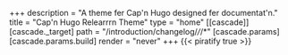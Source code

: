 +++
description = "A theme fer Cap'n Hugo designed fer documentat'n."
title = "Cap'n Hugo Relearrrn Theme"
type = "home"
[[cascade]]
	[cascade._target]
		path = "/introduction/changelog/*/*/*"
	[cascade.params]
		[cascade.params.build]
			render = "never"
+++
{{< piratify true >}}
